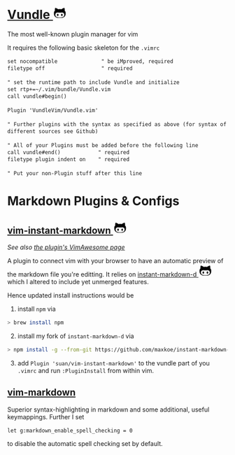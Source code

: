 # [Vundle ![icon](github_icon.jpg)](https://github.com/VundleVim/Vundle.vim)

The most well-known plugin manager for vim

It requires the following basic skeleton for the `.vimrc`

```vim
set nocompatible              " be iMproved, required
filetype off                  " required

" set the runtime path to include Vundle and initialize
set rtp+=~/.vim/bundle/Vundle.vim
call vundle#begin()

Plugin 'VundleVim/Vundle.vim'

" Further plugins with the syntax as specified as above (for syntax of different sources see Github)

" All of your Plugins must be added before the following line
call vundle#end()            " required
filetype plugin indent on    " required

" Put your non-Plugin stuff after this line
```

# Markdown Plugins & Configs

## [vim-instant-markdown ![icon](github_icon.jpg)](https://github.com/suan/vim-instant-markdown)
*See also [the plugin's VimAwesome page](http://vimawesome.com/plugin/instant-markdown-vim)*

A plugin to connect vim with your browser to have an automatic preview of the markdown file you're editting. It relies on [instant-markdown-d ![icon](github_icon.jpg)](https://github.com/suan/instant-markdown-d) which I altered to include yet unmerged features.

Hence updated install instructions would be 
1. install `npm` via 
```bash
> brew install npm
```
2. install my fork of `instant-markdown-d` via 
```bash
> npm install -g --from-git https://github.com/maxkoe/instant-markdown-d
```
3. add `Plugin 'suan/vim-instant-markdown'` to the vundle part of you `.vimrc` and run `:PluginInstall` from within vim.

## [vim-markdown](http://vimawesome.com/plugin/vim-markdown-sad-beautiful-tragic)

Superior syntax-highlighting in markdown and some additional, useful keymappings. Further I set
```vim
let g:markdown_enable_spell_checking = 0
```
to disable the automatic spell checking set by default.
